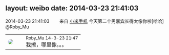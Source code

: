 layout: weibo
date: 2014-03-23 21:41:03
---
<meta name="referrer" content="no-referrer" />

2014-03-23 21:41:03  &nbsp;&nbsp;&nbsp;&nbsp;&nbsp;&nbsp; 来自 <a href="http://app.weibo.com/t/feed/22zMnn" rel="nofollow">小米手机</a>
今天第二个男嘉宾长得太像你啦[哈哈] @Roby_Mu ​​​

<table style="width: 100%;">
  <tr>
    <td style="width: 40px;"><img style="border-radius:50%" src="https://tva2.sinaimg.cn/crop.0.0.180.180.50/81fd9f09jw1e8qgp5bmzyj2050050aa8.jpg?KID=imgbed,tva&Expires=1624466401&ssig=CR%2BKQFJLOx"></td>
    <td colspan="2"><small>Roby_Mu 14-3-23 21:47</small><br/>我擦，哪里像。。。</td>
  </tr>
</table>
